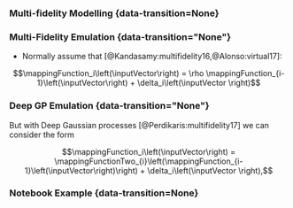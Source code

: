### Multi-fidelity Modelling {data-transition=None}


### Multi-Fidelity Emulation {data-transition="None"}

* Normally assume that [@Kandasamy:multifidelity16,@Alonso:virtual17]:

$$\mappingFunction_i\left(\inputVector\right) = \rho \mappingFunction_{i-1}\left(\inputVector\right) + \delta_i\left(\inputVector \right)$$

### Deep GP Emulation {data-transition="None"}

But with Deep Gaussian processes [@Perdikaris:multifidelity17] we can consider the form 

$$\mappingFunction_i\left(\inputVector\right) = \mappingFunctionTwo_{i}\left(\mappingFunction_{i-1}\left(\inputVector\right)\right) + \delta_i\left(\inputVector \right),$$

### Notebook Example {data-transition=None}
